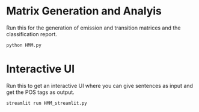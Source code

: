 # Matrix Generation and Analyis
Run this for the generation of emission and transition matrices and the classification report.
```
python HMM.py
```

# Interactive UI
Run this to get an interactive UI where you can give sentences as input and get the POS tags as output.
```
streamlit run HMM_streamlit.py
```